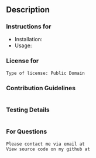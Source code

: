 # 
## Description

    
### Instructions for 
* Installation: 
* Usage: 

### License for 
```
Type of license: Public Domain
```

### Contribution Guidelines
```

```

### Testing Details
```

```

### For Questions
```
Please contact me via email at 
View source code on my github at 
```
